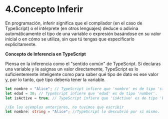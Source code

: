 # 4.Concepto Inferir

En programación, inferir significa que el compilador (en el caso de TypeScript) o el intérprete (en otros lenguajes) deduce o adivina automáticamente el tipo de una variable o expresión basándose en su valor inicial o en cómo se utiliza, sin que tú tengas que especificarlo explícitamente.

**Concepto de Inferencia en TypeScript**

Piensa en la inferencia como el "sentido común" de TypeScript. Si declaras una variable y le asignas un valor directamente, TypeScript es lo suficientemente inteligente como para saber qué tipo de dato es ese valor y, por lo tanto, qué tipo debería tener la variable.

```ts
let nombre = "Alice"; // TypeScript infiere que 'nombre' es de tipo 'string'.
let edad = 30; // TypeScript infiere que 'edad' es de tipo 'number'.
let isActive = true; // TypeScript infiere que 'isActive' es de tipo 'boolean'.

//En los ejemplos anteriores, no tuvimos que escribir
let nombre: string = "Alice"; //TypeScript lo descubrió por sí mismo.
```